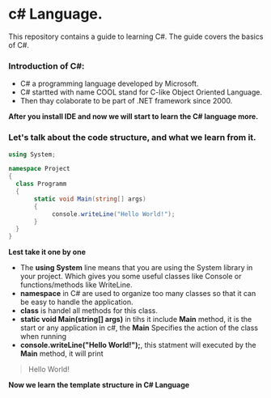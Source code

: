 # c# Language.
This repository contains a guide to learning C#. The guide covers the basics of C#.

### Introduction of C#:

* C# a programming language developed by Microsoft.
* C# startted with name COOL stand for C-like Object Oriented Language.
* Then thay colaborate to be part of .NET framework since 2000.




 **After you install IDE and now we will start to learn the C# language more.**


 ### Let's talk about the code structure, and what we learn from it.

 ```c#
using System;

namespace Project
{
   class Programm
   {
        static void Main(string[] args)
        {
             console.writeLine("Hello World!");
        }
   }
}
```

**Lest take it one by one** 

* The **using System** line means that you are using the System library in your project. Which gives you some useful classes like Console or functions/methods like WriteLine.
* **namespace** in C# are used to organize too many classes so that it can be easy to handle the application.
* **class** is handel all methods for this class.
* **static void Main(string[] args)** in tihs it include **Main** method, it is the start or any application in c#, the **Main** Specifies the action of the class when running
* **console.writeLine("Hello World!");**, this statment will executed by the **Main** method, it will print
> Hello World!


**Now we learn the template structure in C# Language**
